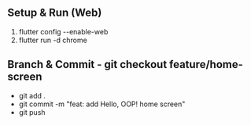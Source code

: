 ## Setup & Run (Web) 
1. flutter config --enable-web 
2. flutter run -d chrome 
## Branch & Commit - git checkout feature/home-screen 
- git add . 
- git commit -m "feat: add Hello, OOP! home screen" 
- git push